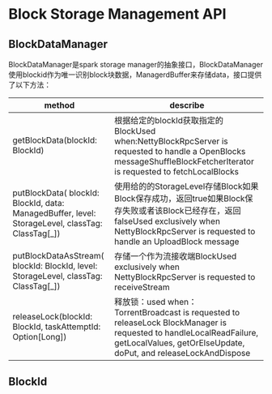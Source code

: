 # Block Storage Management API
## BlockDataManager
BlockDataManager是spark storage manager的抽象接口，BlockDataManager使用blockid作为唯一识别block块数据，ManagerdBuffer来存储data，接口提供了以下方法：


| method                                                       | describe                                                     |
| ------------------------------------------------------------ | ------------------------------------------------------------ |
| getBlockData(blockId: BlockId)                               | 根据给定的blockId获取指定的BlockUsed when:NettyBlockRpcServer is requested to handle a OpenBlocks messageShuffleBlockFetcherIterator is requested to fetchLocalBlocks|
| putBlockData(    blockId: BlockId,    data: ManagedBuffer,    level: StorageLevel,    classTag: ClassTag[_]) | 使用给的的StorageLevel存储Block如果Block保存成功，返回true如果Block保存失败或者该Block已经存在，返回falseUsed exclusively when NettyBlockRpcServer is requested to handle an UploadBlock message|
| putBlockDataAsStream(    blockId: BlockId,    level: StorageLevel,    classTag: ClassTag[_]) | 存储一个作为流接收端BlockUsed exclusively when NettyBlockRpcServer is requested to receiveStream |
| releaseLock(blockId: BlockId, taskAttemptId: Option[Long])   | 释放锁：used when：TorrentBroadcast is requested to releaseLock BlockManager is requested to handleLocalReadFailure, getLocalValues, getOrElseUpdate, doPut, and releaseLockAndDispose|

## BlockId